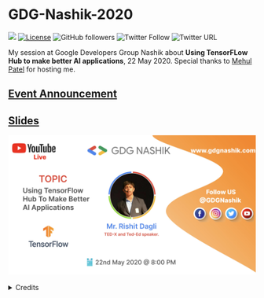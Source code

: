# GDG-Nashik-2020

[![](https://img.shields.io/badge/Rishit-Dagli-brightgreen.svg?colorB=00ff00)](https://www.rishit.tech)
[![License](https://img.shields.io/badge/License-Apache%202.0-blue.svg)](https://opensource.org/licenses/Apache-2.0)
![GitHub followers](https://img.shields.io/github/followers/Rishit-dagli?style=social)
![Twitter Follow](https://img.shields.io/twitter/follow/rishit_dagli?style=social)
![Twitter URL](https://img.shields.io/twitter/url?style=social&url=https%3A%2F%2Fgithub.com%2FRishit-dagli%2FGDG-Nashik-2020)

My session at Google Developers Group Nashik about **Using TensorFLow Hub to make better AI applications**, 22 May 2020. 
Special thanks to [Mehul Patel](https://twitter.com/rowdymehul) for hosting me.

<h2> <a href="https://www.meetup.com/GDG-Nashik/events/270709682/">Event Announcement</a></h2>
<h2><a href="https://github.com/Rishit-dagli/GDG-Nashik-2020/blob/master/Building%20Better%20AI%20Apps%20with%20TF%20Hub%20_%20GDG%20Nashik.pdf">Slides</a></h2>

![](images/gdg_nashik_cover.jpg)
  
  <details>
  <summary>Credits</summary>
  Poster designed by Mitesh Pokar
  </details>

